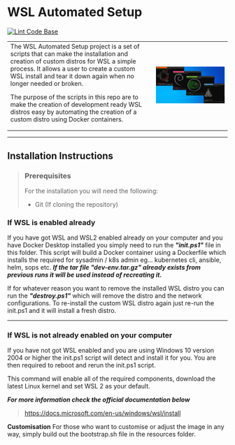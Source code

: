 # WSL Automated Setup
[![Lint Code Base](https://github.com/John-Limb/wsl-automated-setup/actions/workflows/super-linter.yml/badge.svg?branch=master)](https://github.com/John-Limb/wsl-automated-setup/actions/workflows/super-linter.yml)
<table>
    <tr>
        <td>
The WSL Automated Setup project is a set of scripts that can make the installation and creation of custom distros for WSL a simple process. It allows a user to create a custom WSL install and tear it down again when no longer needed or broken. 

The purpose of the scripts in this repo are to make the creation of development ready WSL distros easy by 
automating the creation of a custom distro using Docker containers.
    </td>
    <td>
    <img src="./resources/images/wsl-preview.jpg"
     alt="WSL Installations" />
        </td>
    </tr>
</table>

___
## Installation Instructions

> ### Prerequisites
> For the installation you will need the following:
> - Git (If cloning the repository)
### If WSL is enabled already
If you have got WSL and WSL2 enabled already on your computer and you have Docker Desktop installed you simply
need to run the ***"init.ps1"*** file in this folder. This script will build a Docker container using a
Dockerfile which installs the required for sysadmin / k8s admin  eg... kubernetes cli, ansible, helm, sops etc.   ***If the tar file "dev-env.tar.gz" already exists from previous runs it will be used instead of recreating it.***

If for whatever reason you want to remove the installed WSL distro you can run the ***"destroy.ps1"***
which will remove the distro and the network configurations. To re-install the custom WSL distro again just 
re-run the init.ps1 and it will install a fresh distro.
___
### If WSL is not already enabled on your computer
If you have not got WSL enabled and you are using Windows 10 version 2004 or higher the init.ps1 script will detect and install it for you. You are then required to reboot and rerun the init.ps1 script. 

This command will enable all of the required components, download the latest Linux kernel and set WSL 2 as your default.

***For more information check the official documentation below***

> https://docs.microsoft.com/en-us/windows/wsl/install

**Customisation** 
For those who want to customise or adjust the image in any way, simply build out the bootstrap.sh file in the resources folder. 